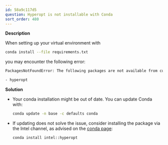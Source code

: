 ```yaml
---
id: 58a9c117d5
question: Hyperopt is not installable with Conda
sort_order: 480
---
```


**Description**

When setting up your virtual environment with

```bash
conda install --file requirements.txt
```

you may encounter the following error:

```bash
PackagesNotFoundError: The following packages are not available from current channels:

- hyperopt
```

**Solution**

- Your conda installation might be out of date. You can update Conda with:

  ```bash
  conda update -n base -c defaults conda
  ```

- If updating does not solve the issue, consider installing the package via the Intel channel, as advised on the [conda page](https://anaconda.org/intel/hyperopt):

  ```bash
  conda install intel::hyperopt
  ```